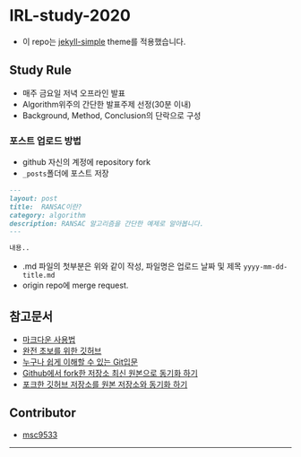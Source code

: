 # IRL-study-2020

- 이 repo는 [jekyll-simple](http://jekyllthemes.org/themes/jekyll-simple/) theme를 적용했습니다.

## Study Rule

- 매주 금요일 저녁 오프라인 발표
- Algorithm위주의 간단한 발표주제 선정(30분 이내)
- Background, Method, Conclusion의 단락으로 구성

### 포스트 업로드 방법

- github 자신의 계정에 repository fork
- `_posts`폴더에 포스트 저장

```md
---
layout: post
title:  RANSAC이란?
category: algorithm
description: RANSAC 알고리즘을 간단한 예제로 알아봅니다.
---

내용..
```

- .md 파일의 첫부분은 위와 같이 작성, 파일명은 업로드 날짜 및 제목 `yyyy-mm-dd-title.md`
- origin repo에 merge request.

## 참고문서

- [마크다운 사용법](https://gist.github.com/ihoneymon/652be052a0727ad59601)
- [완전 초보를 위한 깃허브](https://nolboo.kim/blog/2013/10/06/github-for-beginner/)
- [누구나 쉽게 이해할 수 있는 Git입문](https://backlog.com/git-tutorial/kr/)
- [Github에서 fork한 저장소 최신 원본으로 동기화 하기](https://lifove.tistory.com/54)
- [포크한 깃허브 저장소를 원본 저장소와 동기화 하기](https://hyunjun19.github.io/2018/03/09/github-fork-syncing/)

## Contributor

- [msc9533](https://github.com/msc9533)

---

